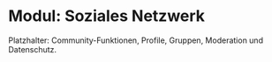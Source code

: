 # Modul: Soziales Netzwerk

Platzhalter: Community-Funktionen, Profile, Gruppen, Moderation und Datenschutz.

